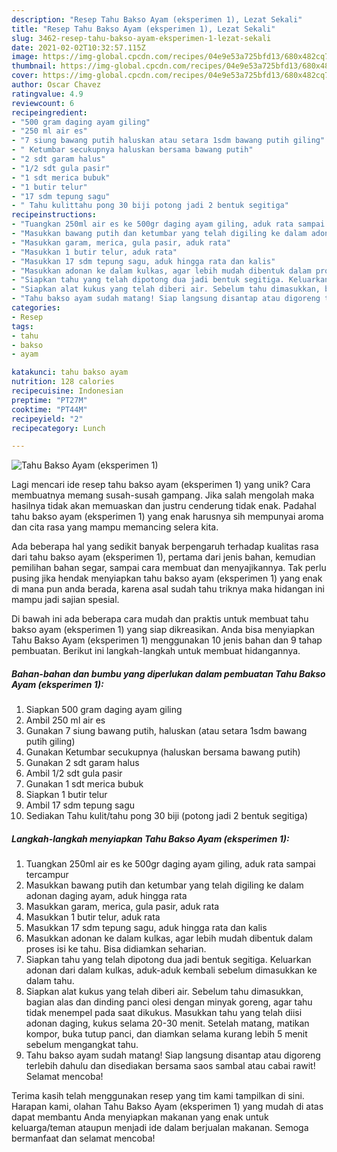 ```yaml
---
description: "Resep Tahu Bakso Ayam (eksperimen 1), Lezat Sekali"
title: "Resep Tahu Bakso Ayam (eksperimen 1), Lezat Sekali"
slug: 3462-resep-tahu-bakso-ayam-eksperimen-1-lezat-sekali
date: 2021-02-02T10:32:57.115Z
image: https://img-global.cpcdn.com/recipes/04e9e53a725bfd13/680x482cq70/tahu-bakso-ayam-eksperimen-1-foto-resep-utama.jpg
thumbnail: https://img-global.cpcdn.com/recipes/04e9e53a725bfd13/680x482cq70/tahu-bakso-ayam-eksperimen-1-foto-resep-utama.jpg
cover: https://img-global.cpcdn.com/recipes/04e9e53a725bfd13/680x482cq70/tahu-bakso-ayam-eksperimen-1-foto-resep-utama.jpg
author: Oscar Chavez
ratingvalue: 4.9
reviewcount: 6
recipeingredient:
- "500 gram daging ayam giling"
- "250 ml air es"
- "7 siung bawang putih haluskan atau setara 1sdm bawang putih giling"
- " Ketumbar secukupnya haluskan bersama bawang putih"
- "2 sdt garam halus"
- "1/2 sdt gula pasir"
- "1 sdt merica bubuk"
- "1 butir telur"
- "17 sdm tepung sagu"
- " Tahu kulittahu pong 30 biji potong jadi 2 bentuk segitiga"
recipeinstructions:
- "Tuangkan 250ml air es ke 500gr daging ayam giling, aduk rata sampai tercampur"
- "Masukkan bawang putih dan ketumbar yang telah digiling ke dalam adonan daging ayam, aduk hingga rata"
- "Masukkan garam, merica, gula pasir, aduk rata"
- "Masukkan 1 butir telur, aduk rata"
- "Masukkan 17 sdm tepung sagu, aduk hingga rata dan kalis"
- "Masukkan adonan ke dalam kulkas, agar lebih mudah dibentuk dalam proses isi ke tahu. Bisa didiamkan seharian."
- "Siapkan tahu yang telah dipotong dua jadi bentuk segitiga. Keluarkan adonan dari dalam kulkas, aduk-aduk kembali sebelum dimasukkan ke dalam tahu."
- "Siapkan alat kukus yang telah diberi air. Sebelum tahu dimasukkan, bagian alas dan dinding panci olesi dengan minyak goreng, agar tahu tidak menempel pada saat dikukus. Masukkan tahu yang telah diisi adonan daging, kukus selama 20-30 menit. Setelah matang, matikan kompor, buka tutup panci, dan diamkan selama kurang lebih 5 menit sebelum mengangkat tahu."
- "Tahu bakso ayam sudah matang! Siap langsung disantap atau digoreng terlebih dahulu dan disediakan bersama saos sambal atau cabai rawit! Selamat mencoba!"
categories:
- Resep
tags:
- tahu
- bakso
- ayam

katakunci: tahu bakso ayam 
nutrition: 128 calories
recipecuisine: Indonesian
preptime: "PT27M"
cooktime: "PT44M"
recipeyield: "2"
recipecategory: Lunch

---
```



![Tahu Bakso Ayam (eksperimen 1)](https://img-global.cpcdn.com/recipes/04e9e53a725bfd13/680x482cq70/tahu-bakso-ayam-eksperimen-1-foto-resep-utama.jpg)

Lagi mencari ide resep tahu bakso ayam (eksperimen 1) yang unik? Cara membuatnya memang susah-susah gampang. Jika salah mengolah maka hasilnya tidak akan memuaskan dan justru cenderung tidak enak. Padahal tahu bakso ayam (eksperimen 1) yang enak harusnya sih mempunyai aroma dan cita rasa yang mampu memancing selera kita.

Ada beberapa hal yang sedikit banyak berpengaruh terhadap kualitas rasa dari tahu bakso ayam (eksperimen 1), pertama dari jenis bahan, kemudian pemilihan bahan segar, sampai cara membuat dan menyajikannya. Tak perlu pusing jika hendak menyiapkan tahu bakso ayam (eksperimen 1) yang enak di mana pun anda berada, karena asal sudah tahu triknya maka hidangan ini mampu jadi sajian spesial.




Di bawah ini ada beberapa cara mudah dan praktis untuk membuat tahu bakso ayam (eksperimen 1) yang siap dikreasikan. Anda bisa menyiapkan Tahu Bakso Ayam (eksperimen 1) menggunakan 10 jenis bahan dan 9 tahap pembuatan. Berikut ini langkah-langkah untuk membuat hidangannya.

<!--inarticleads1-->

##### Bahan-bahan dan bumbu yang diperlukan dalam pembuatan Tahu Bakso Ayam (eksperimen 1):

1. Siapkan 500 gram daging ayam giling
1. Ambil 250 ml air es
1. Gunakan 7 siung bawang putih, haluskan (atau setara 1sdm bawang putih giling)
1. Gunakan  Ketumbar secukupnya (haluskan bersama bawang putih)
1. Gunakan 2 sdt garam halus
1. Ambil 1/2 sdt gula pasir
1. Gunakan 1 sdt merica bubuk
1. Siapkan 1 butir telur
1. Ambil 17 sdm tepung sagu
1. Sediakan  Tahu kulit/tahu pong 30 biji (potong jadi 2 bentuk segitiga)




<!--inarticleads2-->

##### Langkah-langkah menyiapkan Tahu Bakso Ayam (eksperimen 1):

1. Tuangkan 250ml air es ke 500gr daging ayam giling, aduk rata sampai tercampur
1. Masukkan bawang putih dan ketumbar yang telah digiling ke dalam adonan daging ayam, aduk hingga rata
1. Masukkan garam, merica, gula pasir, aduk rata
1. Masukkan 1 butir telur, aduk rata
1. Masukkan 17 sdm tepung sagu, aduk hingga rata dan kalis
1. Masukkan adonan ke dalam kulkas, agar lebih mudah dibentuk dalam proses isi ke tahu. Bisa didiamkan seharian.
1. Siapkan tahu yang telah dipotong dua jadi bentuk segitiga. Keluarkan adonan dari dalam kulkas, aduk-aduk kembali sebelum dimasukkan ke dalam tahu.
1. Siapkan alat kukus yang telah diberi air. Sebelum tahu dimasukkan, bagian alas dan dinding panci olesi dengan minyak goreng, agar tahu tidak menempel pada saat dikukus. Masukkan tahu yang telah diisi adonan daging, kukus selama 20-30 menit. Setelah matang, matikan kompor, buka tutup panci, dan diamkan selama kurang lebih 5 menit sebelum mengangkat tahu.
1. Tahu bakso ayam sudah matang! Siap langsung disantap atau digoreng terlebih dahulu dan disediakan bersama saos sambal atau cabai rawit! Selamat mencoba!




Terima kasih telah menggunakan resep yang tim kami tampilkan di sini. Harapan kami, olahan Tahu Bakso Ayam (eksperimen 1) yang mudah di atas dapat membantu Anda menyiapkan makanan yang enak untuk keluarga/teman ataupun menjadi ide dalam berjualan makanan. Semoga bermanfaat dan selamat mencoba!
